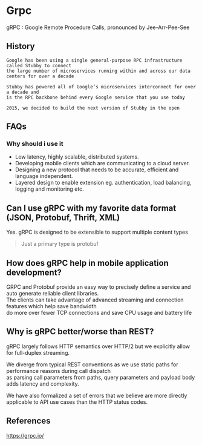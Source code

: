 # Grpc

gRPC : Google Remote Procedure Calls, pronounced by Jee-Arr-Pee-See

## History

```text
Google has been using a single general-purpose RPC infrastructure called Stubby to connect
the large number of microservices running within and across our data centers for over a decade

Stubby has powered all of Google’s microservices interconnect for over a decade and
is the RPC backbone behind every Google service that you use today

2015, we decided to build the next version of Stubby in the open
```

## FAQs

### Why should i use it

- Low latency, highly scalable, distributed systems.
- Developing mobile clients which are communicating to a cloud server.
- Designing a new protocol that needs to be accurate, efficient and language independent.
- Layered design to enable extension eg. authentication, load balancing, logging and monitoring etc.

## Can I use gRPC with my favorite data format (JSON, Protobuf, Thrift, XML)

Yes. gRPC is designed to be extensible to support multiple content types

> Just a primary type is protobuf

## How does gRPC help in mobile application development?

GRPC and Protobuf provide an easy way to precisely define a service and auto generate reliable client libraries.\
The clients can take advantage of advanced streaming and connection features which help save bandwidth\
do more over fewer TCP connections and save CPU usage and battery life

## Why is gRPC better/worse than REST?

gRPC largely follows HTTP semantics over HTTP/2 but we explicitly allow for full-duplex streaming.

We diverge from typical REST conventions as we use static paths for performance reasons during call dispatch\
as parsing call parameters from paths, query parameters and payload body adds latency and complexity.

We have also formalized a set of errors that we believe are more directly applicable to API use cases than the HTTP status codes.

## References

https://grpc.io/
